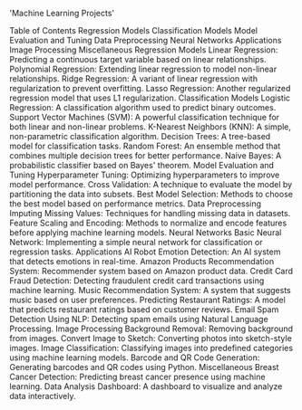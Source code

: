 'Machine Learning Projects'

Table of Contents
Regression Models
Classification Models
Model Evaluation and Tuning
Data Preprocessing
Neural Networks
Applications
Image Processing
Miscellaneous
Regression Models
Linear Regression: Predicting a continuous target variable based on linear relationships.
Polynomial Regression: Extending linear regression to model non-linear relationships.
Ridge Regression: A variant of linear regression with regularization to prevent overfitting.
Lasso Regression: Another regularized regression model that uses L1 regularization.
Classification Models
Logistic Regression: A classification algorithm used to predict binary outcomes.
Support Vector Machines (SVM): A powerful classification technique for both linear and non-linear problems.
K-Nearest Neighbors (KNN): A simple, non-parametric classification algorithm.
Decision Trees: A tree-based model for classification tasks.
Random Forest: An ensemble method that combines multiple decision trees for better performance.
Naive Bayes: A probabilistic classifier based on Bayes' theorem.
Model Evaluation and Tuning
Hyperparameter Tuning: Optimizing hyperparameters to improve model performance.
Cross Validation: A technique to evaluate the model by partitioning the data into subsets.
Best Model Selection: Methods to choose the best model based on performance metrics.
Data Preprocessing
Imputing Missing Values: Techniques for handling missing data in datasets.
Feature Scaling and Encoding: Methods to normalize and encode features before applying machine learning models.
Neural Networks
Basic Neural Network: Implementing a simple neural network for classification or regression tasks.
Applications
AI Robot Emotion Detection: An AI system that detects emotions in real-time.
Amazon Products Recommendation System: Recommender system based on Amazon product data.
Credit Card Fraud Detection: Detecting fraudulent credit card transactions using machine learning.
Music Recommendation System: A system that suggests music based on user preferences.
Predicting Restaurant Ratings: A model that predicts restaurant ratings based on customer reviews.
Email Spam Detection Using NLP: Detecting spam emails using Natural Language Processing.
Image Processing
Background Removal: Removing background from images.
Convert Image to Sketch: Converting photos into sketch-style images.
Image Classification: Classifying images into predefined categories using machine learning models.
Barcode and QR Code Generation: Generating barcodes and QR codes using Python.
Miscellaneous
Breast Cancer Detection: Predicting breast cancer presence using machine learning.
Data Analysis Dashboard: A dashboard to visualize and analyze data interactively.

